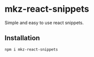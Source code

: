 # mkz-react-snippets

Simple and easy to use react snippets.

## Installation

```
npm i mkz-react-snippets
```
